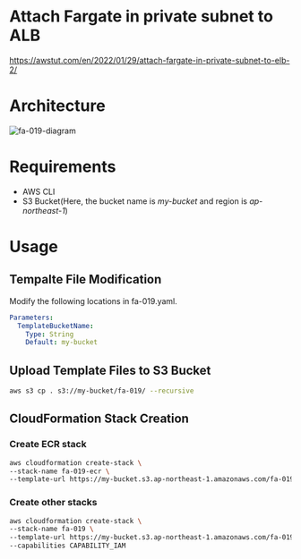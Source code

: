 # Attach Fargate in private subnet to ALB

https://awstut.com/en/2022/01/29/attach-fargate-in-private-subnet-to-elb-2/

# Architecture

![fa-019-diagram](https://user-images.githubusercontent.com/84276199/190933113-1a8c4edf-87f4-4e26-a4c9-df0a63b70b00.png)

# Requirements

* AWS CLI
* S3 Bucket(Here, the bucket name is *my-bucket* and region is *ap-northeast-1*)

# Usage

## Tempalte File Modification

Modify the following locations in fa-019.yaml.

```yaml
Parameters:
  TemplateBucketName:
    Type: String
    Default: my-bucket
```

## Upload  Template Files to S3 Bucket

```bash
aws s3 cp . s3://my-bucket/fa-019/ --recursive
```

## CloudFormation Stack Creation

### Create ECR stack

```bash
aws cloudformation create-stack \
--stack-name fa-019-ecr \
--template-url https://my-bucket.s3.ap-northeast-1.amazonaws.com/fa-019/fa-010-ecr.yaml
```

### Create other stacks

```bash
aws cloudformation create-stack \
--stack-name fa-019 \
--template-url https://my-bucket.s3.ap-northeast-1.amazonaws.com/fa-019/fa-019.yaml \
--capabilities CAPABILITY_IAM
```
